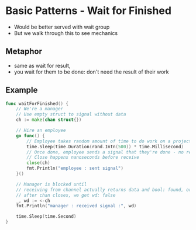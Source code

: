 # Basic Patterns - Wait for Finished
* Would be better served with wait group
* But we walk through this to see mechanics
## Metaphor
- same as wait for result, 
- you wait for them to be done: don't need the result of their work
## Example
```go
func waitForFinished() {
    // We're a manager
    // Use empty struct to signal without data
    ch := make(chan struct{})

    // Hire an employee
    go func() {
        // Employee takes random amount of time to do work on a project
        time.Sleep(time.Duration(rand.Intn(500)) * time.Millisecond)
        // Once done, employee sends a signal that they're done - no results of project are returned
        // Close happens nanoseconds before receive
        close(ch)
        fmt.Println("employee : sent signal")
    }()

    // Manager is blocked until
    // receiving from channel actually returns data and bool: found, or 'with data'
    // after chan closes, we get wd: false
    _, wd := <-ch
    fmt.Println("manager : received signal :", wd)

    time.Sleep(time.Second)
}
```